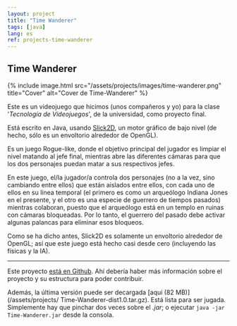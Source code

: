 ```yaml
---
layout: project
title: "Time Wanderer"
tags: [java]
lang: es
ref: projects-time-wanderer
---
```


## Time Wanderer

{% include image.html
	src="/assets/projects/images/time-wanderer.png"
	title="Cover"
	alt="Cover de Time-Wanderer"
%}

Este es un videojuego que hicimos (unos compañeros y yo) para la clase '_Tecnología de
Videojuegos_', de la universidad, como proyecto final.


Está escrito en Java, usando [Slick2D](http://slick.ninjacave.com/), un motor gráfico
de bajo nivel (de hecho, sólo es un envoltorio alrededor de OpenGL).

Es un juego Rogue-like, donde el objetivo principal del jugador es limpiar el nivel
matando al jefe final, mientras abre las diferentes cámaras para que los dos personajes
puedan matar a sus respectivos jefes.


En este juego, el/la jugador/a controla dos personajes (no a la vez, sino cambiando entre
ellos) que están aislados entre ellos, con cada uno de ellos en su línea temporal (el
primero es como un arqueólogo Indiana Jones en el presente, y el otro es una especie de
guerrero de tiempos pasados) mientras colaboran, puesto que el arqueólogo está en un
templo en ruinas con cámaras bloqueadas. Por lo tanto, el guerrero del pasado debe
activar algunas palancas para eliminar esos bloqueos.


Como se ha dicho antes, Slick2D es solamente un envoltorio alrededor de OpenGL; así que
este juego está hecho casi desde cero (incluyendo las físicas y la IA).

----

Este proyecto [está en Github](https://github.com/Foo-Manroot/Time-Wanderer). Ahí
debería haber más información sobre el proyecto y su estructura para poder contribuir.

Además, la última versión puede ser decargada [aquí (82 MB)](/assets/projects/
Time-Wanderer-dist1.0.tar.gz). Está lista para ser jugada. Simplemente hay que pinchar
dos veces sobre el _.jar_; o ejecutar `java -jar Time-Wanderer.jar` desde la consola.

